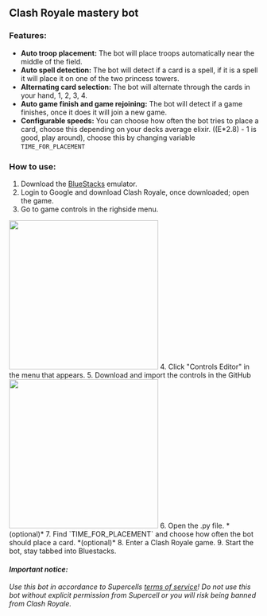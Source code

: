 ## Clash Royale mastery bot

### Features:
- **Auto troop placement:** The bot will place troops automatically near the middle of the field.
 - **Auto spell detection:** The bot will detect if a card is a spell, if it is a spell it will place it on one of the two princess towers.
 - **Alternating card selection:** The bot will alternate through the cards in your hand, 1, 2, 3, 4.
 - **Auto game finish and game rejoining:** The bot will detect if a game finishes, once it does it will join a new game.
 - **Configurable speeds:** You can choose how often the bot tries to place a card, choose this depending on your decks average elixir. ((E*2.8) - 1 is good, play around), choose this by changing variable `TIME_FOR_PLACEMENT`

### How to use:
 1. Download the [BlueStacks](https://www.bluestacks.com/download.html)
    emulator.
   2. Login to Google and download Clash Royale, once downloaded; open the game.
   3.  Go to game controls in the righside menu. 
<img width="300" height="300" src="https://i.imgur.com/nE33iUC.png">
   4. Click "Controls Editor" in the menu that appears.
   5. Download and import the controls in the GitHub
<img width="300" height="300" src="https://i.imgur.com/YyctRWZ.png">
   6. Open the .py file. *(optional)*
   7. Find `TIME_FOR_PLACEMENT` and choose how often the bot should place a card. *(optional)*
   8. Enter a Clash Royale game.
   9. Start the bot, stay tabbed into Bluestacks.

#### ***Important notice:***
*Use this bot in accordance to Supercells [terms of service](https://supercell.com/en/terms-of-service/)! Do not use this bot without explicit permission from Supercell or you will risk being banned from Clash Royale.*
